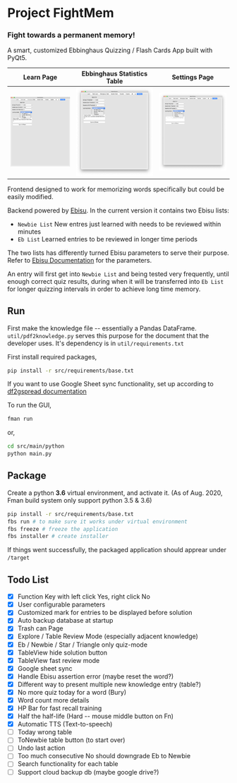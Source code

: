 # Project FightMem
### Fight towards a permanent memory!
A smart, customized Ebbinghaus Quizzing / Flash Cards App built with PyQt5.

Learn Page                 |  Ebbinghaus Statistics Table  |  Settings Page
:-------------------------:|:-----------------------------:|:-------------------------:
![](screenshots/main.png)  |![](screenshots/table.png)     |![](screenshots/setting.png)

Frontend designed to work for memorizing words specifically but could be easily modified.

Backend powered by [Ebisu](https://github.com/fasiha/ebisu "Ebisu"). In the current version it contains two Ebisu lists:
- `Newbie List` New entres just learned with needs to be reviewed within minutes
- `Eb List` Learned entries to be reviewed in longer time periods

The two lists has differently turned Ebisu parameters to serve their purpose. Refer to [Ebisu Documentation](https://github.com/fasiha/ebisu#choice-of-initial-model-parameters "Ebisu Documentation") for the parameters. 

An entry will first get into `Newbie List` and being tested very frequently, until enough correct quiz results, during when it will be transferred into `Eb List` for longer quizzing intervals in order to achieve long time memory.

## Run
First make the knowledge file -- essentially a Pandas DataFrame. `util/pdf2knowledge.py` serves this purpose for the document that the developer uses. It's dependency is in `util/requirements.txt`


First install required packages,
```bash
pip install -r src/requirements/base.txt
```

If you want to use Google Sheet sync functionality, set up according to [df2gspread documentation](https://df2gspread.readthedocs.io/en/latest/overview.html#access-credentials)

To run the GUI,
```bash
fman run
```

or,
```bash
cd src/main/python
python main.py
```


## Package
Create a python **3.6** virtual environment, and activate it. (As of Aug. 2020, Fman build system only support python 3.5 & 3.6)
```bash
pip install -r src/requirements/base.txt
fbs run # to make sure it works under virtual environment
fbs freeze # freeze the application
fbs installer # create installer
```
If things went successfully, the packaged application should apprear under `/target`

## Todo List
- [x] Function Key with left click Yes, right click No
- [x] User configurable parameters
- [x] Customized mark for entries to be displayed before solution
- [x] Auto backup database at startup
- [x] Trash can Page
- [x] Explore / Table Review Mode (especially adjacent knowledge)
- [x] Eb / Newbie / Star / Triangle only quiz-mode
- [x] TableView hide solution button
- [x] TableView fast review mode
- [x] Google sheet sync
- [x] Handle Ebisu assertion error (maybe reset the word?)
- [x] Different way to present multiple new knowledge entry (table?)
- [x] No more quiz today for a word (Bury)
- [x] Word count more details
- [x] HP Bar for fast recall training
- [x] Half the half-life (Hard -- mouse middle button on Fn)
- [x] Automatic TTS (Text-to-speech)
- [ ] Today wrong table
- [ ] ToNewbie table button (to start over)
- [ ] Undo last action
- [ ] Too much consecutive No should downgrade Eb to Newbie
- [ ] Search functionality for each table
- [ ] Support cloud backup db (maybe google drive?)
